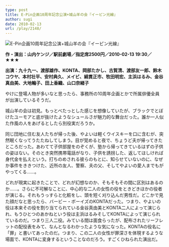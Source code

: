 ```yaml
---
type: post
title: E-Pin企画10周年記念公演+城山羊の会『イーピン光線』
author: sugi
date: 2010-02-13
url: /play/2148/
---
```

<img src="/images/play/20100213.jpg" alt="E-Pin企画10周年記念公演+城山羊の会『イーピン光線』" class="alignleft" />

**作・演出：山内ケンジ／駅前劇場／指定席2500円／2010-02-13 19:30／★★★**

**出演：九十九一、渡部雄作、KONTA、岡部たかし、古賀清、渡部友一郎、鈴木コウヤ、本村壮平、安村典久、メイビ、綿貫正市、牧田明宏、主浜はるみ、金谷真由美、大地輪子、田上香織、山口奈緒子**

やけに登場人物が多いなと思ったら、事務所の10周年企画とかで所属俳優全員が出演しているそうだ。

城山羊の会は初見。もっとべたっとした感じを想像していたが、ブラックでとぼけたユーモアと底が抜けたようなシュールさが魅力的な舞台だった。誰か一人似た作風の人をあげるとしたら別役実だろうか。

同じ団地に住む友人たちが帰った後、やよいは軽くウイスキーを口に含むが、突然眠くなってうたたねしてしまう。目が覚めると夜で、ちょうど夫が帰ってきたところだった。あわてて子供部屋をのぞくが、塾から帰ってきているはずの子供の姿はない。そのとき突然携帯電話がなり、子供を誘拐した、返してほしければ身代金を払えという。打ちのめされる彼らのもとに、知らせていないのに、なぜか事件をききつけた、近所の友人、警察、夫の父、そしてやよいの愛人までもがやってくる......。

どれが現実に起きたことで、どれが幻想なのか、そもそもその間に区別はあるのか......。さらに不可解なことに、中心的な二人の女性の役をときどきほかの役者が演じる。それもうっすらと化粧をし、頭を短く刈り込んだ男性だ。どこかで見た顔だなと思ったら、バービー・ボーイズのKONTAだった。つまり、やよいの役は本来その役を割り当てられている金谷真由美とKONTA二人によって演じられ、もうひとつのあかねという役は主浜はるみそしてKONTAによって演じられているのだ。つまり三人二役。みている間は面食らったが、配布されたリーフレットの配役表をみて、なんとなるわかったような気になった。KONTAの役名に「罪」と書いてあったのだ。つまり、この二人の女性が罪深さを体現するような場面で、KONTAに変身するということなのだろう。すごくひねられた演出だ。

